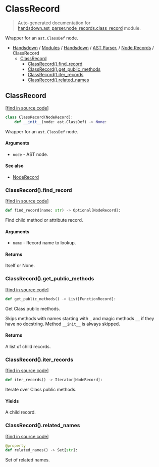 # ClassRecord

> Auto-generated documentation for [handsdown.ast_parser.node_records.class_record](https://github.com/vemel/handsdown/blob/main/handsdown/ast_parser/node_records/class_record.py) module.

Wrapper for an `ast.ClassDef` node.

- [Handsdown](../../../README.md#-handsdown---python-documentation-generator) / [Modules](../../../MODULES.md#modules) / [Handsdown](../../index.md#handsdown) / [AST Parser.](../index.md#ast-parser) / [Node Records](index.md#node-records) / ClassRecord
    - [ClassRecord](#classrecord)
        - [ClassRecord().find_record](#classrecordfind_record)
        - [ClassRecord().get_public_methods](#classrecordget_public_methods)
        - [ClassRecord().iter_records](#classrecorditer_records)
        - [ClassRecord().related_names](#classrecordrelated_names)

## ClassRecord

[[find in source code]](https://github.com/vemel/handsdown/blob/main/handsdown/ast_parser/node_records/class_record.py#L17)

```python
class ClassRecord(NodeRecord):
    def __init__(node: ast.ClassDef) -> None:
```

Wrapper for an `ast.ClassDef` node.

#### Arguments

- `node` - AST node.

#### See also

- [NodeRecord](node_record.md#noderecord)

### ClassRecord().find_record

[[find in source code]](https://github.com/vemel/handsdown/blob/main/handsdown/ast_parser/node_records/class_record.py#L36)

```python
def find_record(name: str) -> Optional[NodeRecord]:
```

Find child method or attribute record.

#### Arguments

- `name` - Record name to lookup.

#### Returns

Itself or None.

### ClassRecord().get_public_methods

[[find in source code]](https://github.com/vemel/handsdown/blob/main/handsdown/ast_parser/node_records/class_record.py#L89)

```python
def get_public_methods() -> List[FunctionRecord]:
```

Get Class public methods.

Skips methods with names starting with `_` and magic methods  `__` if
they have no docstring. Method `__init__` is always skipped.

#### Returns

A list of child records.

### ClassRecord().iter_records

[[find in source code]](https://github.com/vemel/handsdown/blob/main/handsdown/ast_parser/node_records/class_record.py#L76)

```python
def iter_records() -> Iterator[NodeRecord]:
```

Iterate over Class public methods.

#### Yields

A child record.

### ClassRecord().related_names

[[find in source code]](https://github.com/vemel/handsdown/blob/main/handsdown/ast_parser/node_records/class_record.py#L59)

```python
@property
def related_names() -> Set[str]:
```

Set of related names.
